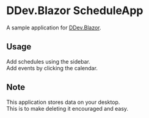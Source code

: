 # DDev.Blazor ScheduleApp
A sample application for [DDev.Blazor](https://github.com/dyroydev/DDev.Blazor).

## Usage
Add schedules using the sidebar.  
Add events by clicking the calendar.

## Note
This application stores data on your desktop.  
This is to make deleting it encouraged and easy.
